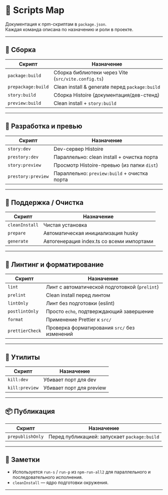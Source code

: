 # 🧭 Scripts Map

Документация к npm-скриптам в `package.json`.  
Каждая команда описана по назначению и роли в проекте.

---

## 🔨 Сборка

| Скрипт             | Назначение                                          |
| ------------------ | --------------------------------------------------- |
| `package:build`    | Сборка библиотеки через Vite (`src/vite.config.ts`) |
| `prepackage:build` | Clean install & generate перед `package:build`      |
| `story:build`      | Сборка Histoire (документация/дев-стенд)            |
| `preview:build`    | Clean install + `story:build`                       |

---

## 🚀 Разработка и превью

| Скрипт             | Назначение                                   |
| ------------------ | -------------------------------------------- |
| `story:dev`        | Dev-сервер Histoire                          |
| `prestory:dev`     | Параллельно: clean install + очистка порта   |
| `story:preview`    | Просмотр Histoire-превью (из папки `dist`)   |
| `prestory:preview` | Параллельно: `preview:build` + очистка порта |

---

## 🧹 Поддержка / Очистка

| Скрипт         | Назначение                                |
| -------------- | ----------------------------------------- |
| `cleanInstall` | Чистая установка                          |
| `prepare`      | Автоматическая инициализация husky        |
| `generate`     | Автогенерация index.ts со всеми импортами |

---

## 💄 Линтинг и форматирование

| Скрипт          | Назначение                                    |
| --------------- | --------------------------------------------- |
| `lint`          | Линт с автоматической подготовкой (`prelint`) |
| `prelint`       | Clean install перед линтом                    |
| `lintOnly`      | Линт без подготовки (eslint)                  |
| `postlintOnly`  | Просто `echo`, подтверждающий завершение      |
| `format`        | Применение Prettier к `src/`                  |
| `prettierCheck` | Проверка форматирования `src/` без изменений  |

---

## 🧯 Утилиты

| Скрипт         | Назначение               |
| -------------- | ------------------------ |
| `kill:dev`     | Убивает порт для dev     |
| `kill:preview` | Убивает порт для preview |

---

## 📦 Публикация

| Скрипт           | Назначение                                   |
| ---------------- | -------------------------------------------- |
| `prepublishOnly` | Перед публикацией: запускает `package:build` |

---

## 📝 Заметки

- Используется `run-s` / `run-p` из `npm-run-all2` для параллельного и последовательного исполнения.
- `cleanInstall` — ядро подготовки окружения.

---
